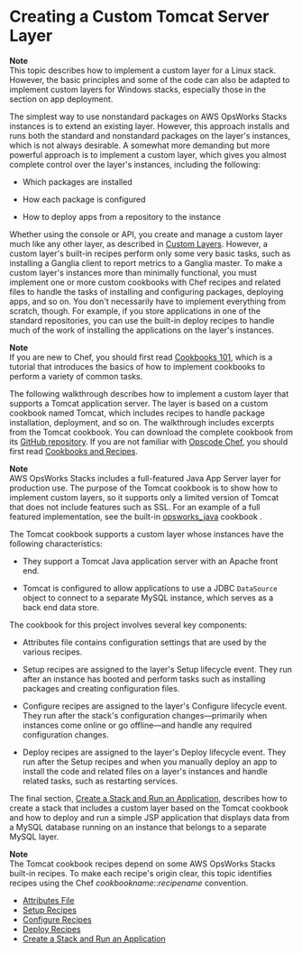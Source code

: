 # Creating a Custom Tomcat Server Layer<a name="create-custom"></a>

**Note**  
This topic describes how to implement a custom layer for a Linux stack\. However, the basic principles and some of the code can also be adapted to implement custom layers for Windows stacks, especially those in the section on app deployment\.

The simplest way to use nonstandard packages on AWS OpsWorks Stacks instances is to extend an existing layer\. However, this approach installs and runs both the standard and nonstandard packages on the layer's instances, which is not always desirable\. A somewhat more demanding but more powerful approach is to implement a custom layer, which gives you almost complete control over the layer's instances, including the following: 

+ Which packages are installed

+ How each package is configured

+ How to deploy apps from a repository to the instance

Whether using the console or API, you create and manage a custom layer much like any other layer, as described in [Custom Layers](workinglayers-custom.md)\. However, a custom layer's built\-in recipes perform only some very basic tasks, such as installing a Ganglia client to report metrics to a Ganglia master\. To make a custom layer's instances more than minimally functional, you must implement one or more custom cookbooks with Chef recipes and related files to handle the tasks of installing and configuring packages, deploying apps, and so on\. You don't necessarily have to implement everything from scratch, though\. For example, if you store applications in one of the standard repositories, you can use the built\-in deploy recipes to handle much of the work of installing the applications on the layer's instances\.

**Note**  
If you are new to Chef, you should first read [Cookbooks 101](cookbooks-101.md), which is a tutorial that introduces the basics of how to implement cookbooks to perform a variety of common tasks\. 

The following walkthrough describes how to implement a custom layer that supports a Tomcat application server\. The layer is based on a custom cookbook named Tomcat, which includes recipes to handle package installation, deployment, and so on\. The walkthrough includes excerpts from the Tomcat cookbook\. You can download the complete cookbook from its [GitHub repository](https://github.com/amazonwebservices/opsworks-example-cookbooks/tree/master/tomcat)\. If you are not familiar with [Opscode Chef](http://www.opscode.com/chef/), you should first read [Cookbooks and Recipes](workingcookbook.md)\.

**Note**  
AWS OpsWorks Stacks includes a full\-featured Java App Server layer for production use\. The purpose of the Tomcat cookbook is to show how to implement custom layers, so it supports only a limited version of Tomcat that does not include features such as SSL\. For an example of a full featured implementation, see the built\-in [opsworks\_java](https://github.com/aws/opsworks-cookbooks/tree/release-chef-11.10/opsworks_java) cookbook \.

The Tomcat cookbook supports a custom layer whose instances have the following characteristics:

+ They support a Tomcat Java application server with an Apache front end\.

+ Tomcat is configured to allow applications to use a JDBC `DataSource` object to connect to a separate MySQL instance, which serves as a back end data store\.

The cookbook for this project involves several key components:

+ Attributes file contains configuration settings that are used by the various recipes\.

+ Setup recipes are assigned to the layer's Setup lifecycle event\. They run after an instance has booted and perform tasks such as installing packages and creating configuration files\.

+ Configure recipes are assigned to the layer's Configure lifecycle event\. They run after the stack's configuration changes—primarily when instances come online or go offline—and handle any required configuration changes\.

+ Deploy recipes are assigned to the layer's Deploy lifecycle event\. They run after the Setup recipes and when you manually deploy an app to install the code and related files on a layer's instances and handle related tasks, such as restarting services\.

The final section, [Create a Stack and Run an Application](create-custom-stack.md), describes how to create a stack that includes a custom layer based on the Tomcat cookbook and how to deploy and run a simple JSP application that displays data from a MySQL database running on an instance that belongs to a separate MySQL layer\.

**Note**  
The Tomcat cookbook recipes depend on some AWS OpsWorks Stacks built\-in recipes\. To make each recipe's origin clear, this topic identifies recipes using the Chef *cookbookname*::*recipename* convention\.


+ [Attributes File](create-custom-attributes.md)
+ [Setup Recipes](create-custom-setup.md)
+ [Configure Recipes](create-custom-configure.md)
+ [Deploy Recipes](create-custom-deploy.md)
+ [Create a Stack and Run an Application](create-custom-stack.md)